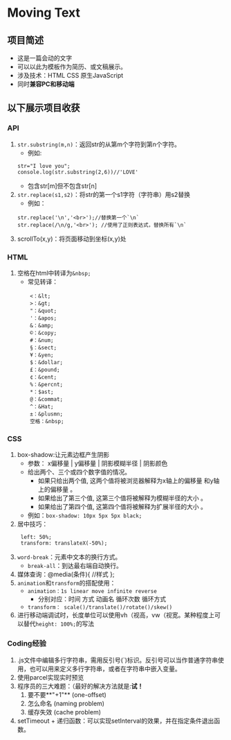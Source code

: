# Moving Text
## 项目简述
- 这是一篇会动的文字
- 可以以此为模板作为简历、或文稿展示。
- 涉及技术：HTML CSS 原生JavaScript
- 同时**兼容PC和移动端**
## 以下展示项目收获
### API
1. `str.substring(m,n)`：返回str的从第m个字符到第n个字符。
   - 例如:
    ```
    str="I love you";
    console.log(str.substring(2,6))//'LOVE'
    ```
   - 包含str[m]但不包含str[n]
2. `str.replace(s1,s2)`：将str的第一个s1字符（字符串）用s2替换
   - 例如：
    ```
    str.replace('\n','<br>');//替换第一个`\n`
    str.replace(/\n/g,'<br>'); //使用了正则表达式，替换所有`\n`
    ```
3. scrollTo(x,y)：将页面移动到坐标(x,y)处
### HTML
1. 空格在html中转译为`&nbsp;`
   - 常见转译：
    ```
        <：&lt;
        >：&gt;
        "：&quot;
        '：&apos;
        &：&amp;
        ©：&copy;
        #：&num;
        §：&sect;
        ¥：&yen;
        $：&dollar;
        £：&pound;
        ¢：&cent;
        %：&percnt;
        *：$ast;
        @：&commat;
        ^：&Hat;
        ±：&plusmn;
        空格：&nbsp;
    ```
### CSS
1. box-shadow:让元素边框产生阴影
   - 参数： x偏移量 | y偏移量 | 阴影模糊半径 | 阴影颜色
   - 给出两个、三个或四个数字值的情况。
     - 如果只给出两个值, 这两个值将被浏览器解释为x轴上的偏移量 <offset-x> 和y轴上的偏移量 <offset-y>。
     - 如果给出了第三个值, 这第三个值将被解释为模糊半径的大小 <blur-radius>。
     - 如果给出了第四个值, 这第四个值将被解释为扩展半径的大小 <spread-radius>。
   - 例如：`box-shadow: 10px 5px 5px black;`
2. 居中技巧：
   ```
    left: 50%;
    transform: translateX(-50%);
   ```
3. `word-break`：元素中文本的换行方式。
   - `break-all`：到达最右端自动换行。
4. 媒体查询：@media(条件){ //样式 };
5. `animation`和`transform`的搭配使用：
   - `animation：1s linear move infinite reverse`
     - 分别对应：时间 方式 动画名 循环次数 循环方式
   - `transform： scale()/translate()/rotate()/skew()`
6. 进行移动端调试时，长度单位可以使用vh（视高，vw（视宽。某种程度上可以替代`height: 100%;`的写法
### Coding经验
1. .js文件中编辑多行字符串，需用反引号(`)标识。反引号可以当作普通字符串使用，也可以用来定义多行字符串，或者在字符串中嵌入变量。
2. 使用parcel实现实时预览
3. 程序员的三大难题：（最好的解决方法就是:**试！**
   1. 要不要**"+1"** (one-offset)
   2. 怎么命名 (naming problem)
   3. 缓存失效 (cache problem)
4. setTimeout + 递归函数：可以实现setInterval的效果，并在指定条件退出函数。